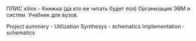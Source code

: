 ПЛИС xilinx - Книжка (да кто ее читать будет лол)
Организация ЭВМ и систем. Учебник для вузов.

Project summery - Utilization
Synthesys - schematics
Implementation - schematics